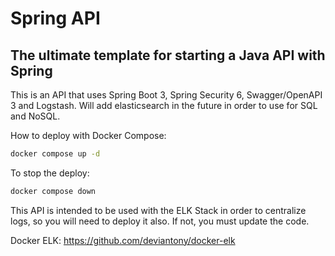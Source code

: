 # Spring API
## The ultimate template for starting a Java API with Spring


This is an API that uses Spring Boot 3, Spring Security 6, Swagger/OpenAPI 3 and Logstash.
Will add elasticsearch in the future in order to use for SQL and NoSQL.

How to deploy with Docker Compose:
```sh
docker compose up -d
```

To stop the deploy:
```sh
docker compose down
```


This API is intended to be used with the ELK Stack in order to centralize logs,
so you will need to deploy it also. If not, you must update the code.

Docker ELK: https://github.com/deviantony/docker-elk
